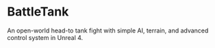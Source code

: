 # BattleTank
An open-world head-to tank fight with simple AI, terrain, and advanced control system in Unreal 4.
